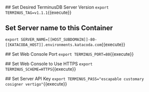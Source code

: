## Set Desired TerminusDB Server Version
`export TERMINUS_TAG=v1.1.1`{{execute}}

## Set Server name to this Container
`export SERVER_NAME=[[HOST_SUBDOMAIN]]-80-[[KATACODA_HOST]].environments.katacoda.com`{{execute}}

## Set Web Console Port
`export TERMINUS_PORT=80`{{execute}}

## Set Web Console to Use HTTPS
`export TERMINUS_SCHEME=HTTPS`{{execute}}

## Set Server API Key
`export TERMINUS_PASS="escapable customary cosigner vertigo"`{{execute}}
